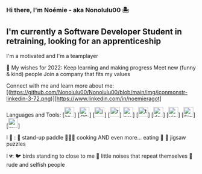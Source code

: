 ### Hi there, I'm Noémie - aka Nonolulu00 🏝

## I'm currently a Software Developer Student in retraining, looking for an apprenticeship

I'm a motivated and I'm a teamplayer 

💫 My wishes for 2022: 
    Keep learning and making progress 
    Meet new (funny & kind) people
    Join a company that fits my values


Connect with me and learn more about me:
[(https://github.com/Nonolulu00/Nonolulu00/blob/main/img/iconmonstr-linkedin-3-72.png)][https://www.linkedin.com/in/noemieragot]


Languages and Tools:
[<img alt="html" width="26px" src="https://cdn.jsdelivr.net/gh/devicons/devicon/icons/html5/html5-original.svg" />]
[<img alt="CSS" width="26px" src="https://cdn.jsdelivr.net/gh/devicons/devicon/icons/css3/css3-original.svg" />]
[<img alt="javascript" width="26px" src="https://cdn.jsdelivr.net/gh/devicons/devicon/icons/javascript/javascript-plain.svg" />]
[<img alt="react" width="26px" src="https://cdn.jsdelivr.net/gh/devicons/devicon/icons/react/react-original.svg" />]
<img alt="swift" width="26px" src="https://cdn.jsdelivr.net/gh/devicons/devicon/icons/swift/swift-original.svg" />]
[<img alt="typescript" width="26px" src="https://cdn.jsdelivr.net/gh/devicons/devicon/icons/typescript/typescript-original.svg" />]
[<img alt="docker" width="26px" src="https://cdn.jsdelivr.net/gh/devicons/devicon/icons/docker/docker-original.svg" />]
[<img alt="visual code" width="26px" src="https://cdn.jsdelivr.net/gh/devicons/devicon/icons/vscode/vscode-original.svg" />]
[<img alt="Figma" width="26px" src="https://cdn.jsdelivr.net/gh/devicons/devicon/icons/figma/figma-original.svg" />]
[<img alt="mySQL" width="26px" src="https://cdn.jsdelivr.net/gh/devicons/devicon/icons/mysql/mysql-original-wordmark.svg" />]

I 💛 :
    🌊 stand-up paddle
    👩🏻‍🍳 cooking AND even more... eating 🍝 
    🧩 jigsaw puzzles

I 💔:
    🐦 birds standing to close to me
    🤯 little noises that repeat themselves
    🤬 rude and selfish people
